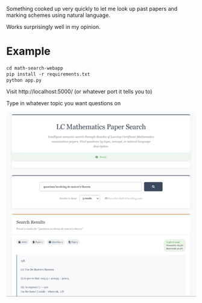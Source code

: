 Something cooked up very quickly to let me look up past papers and marking schemes using natural language.

Works surprisingly well in my opinion.

# Example

```
cd math-search-webapp
pip install -r requirements.txt
python app.py
```

Visit http://localhost:5000/ (or whatever port it tells you to)

Type in whatever topic you want questions on

![alt text](image.png)
